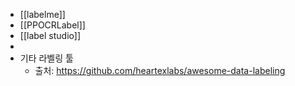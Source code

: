 - [[labelme]]
- [[PPOCRLabel]]
- [[label studio]]
-
- 기타 라벨링 툴
	- 출처: https://github.com/heartexlabs/awesome-data-labeling